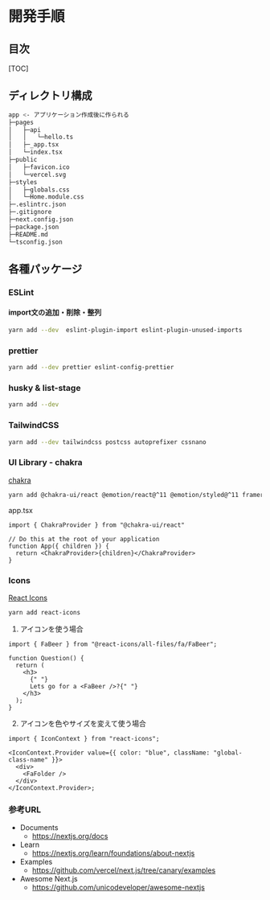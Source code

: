 # 開発手順

## 目次

[TOC]

## ディレクトリ構成

```sh
app <- アプリケーション作成後に作られる
├─pages
│   ├─api
│   │   └─hello.ts
│   ├─_app.tsx
│   └─index.tsx
├─public
│   ├─favicon.ico
│   └─vercel.svg
├─styles
│   ├─globals.css
│   └─Home.module.css
├─.eslintrc.json
├─.gitignore
├─next.config.json
├─package.json
├─README.md
└─tsconfig.json
```

## 各種パッケージ

### ESLint

#### import文の追加・削除・整列

```sh
yarn add --dev  eslint-plugin-import eslint-plugin-unused-imports
```

### prettier

```sh
yarn add --dev prettier eslint-config-prettier
```

### husky & list-stage

```sh
yarn add --dev
```

### TailwindCSS

```sh
yarn add --dev tailwindcss postcss autoprefixer cssnano
```

### UI Library - chakra

[chakra](https://chakra-ui.com/)

```sh
yarn add @chakra-ui/react @emotion/react@^11 @emotion/styled@^11 framer-motion@^6
```

app.tsx

```tsx
import { ChakraProvider } from "@chakra-ui/react"

// Do this at the root of your application
function App({ children }) {
  return <ChakraProvider>{children}</ChakraProvider>
}
```

### Icons

[React Icons](https://react-icons.github.io/react-icons)

```sh
yarn add react-icons
```

1. アイコンを使う場合

```tsx
import { FaBeer } from "@react-icons/all-files/fa/FaBeer";

function Question() {
  return (
    <h3>
      {" "}
      Lets go for a <FaBeer />?{" "}
    </h3>
  );
}
```

2. アイコンを色やサイズを変えて使う場合

```tsx
import { IconContext } from "react-icons";

<IconContext.Provider value={{ color: "blue", className: "global-class-name" }}>
  <div>
    <FaFolder />
  </div>
</IconContext.Provider>;
```

### 参考URL

- Documents
  - <https://nextjs.org/docs>
- Learn
  - <https://nextjs.org/learn/foundations/about-nextjs>
- Examples
  - <https://github.com/vercel/next.js/tree/canary/examples>
- Awesome Next.js
  - <https://github.com/unicodeveloper/awesome-nextjs>
